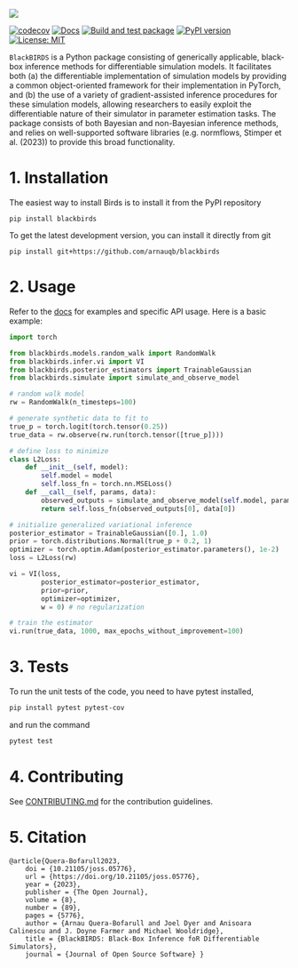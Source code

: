 ![](docs/_static/banner.png)

[![codecov](https://codecov.io/gh/arnauqb/blackbirds/branch/main/graph/badge.svg?token=HvwGGjA7qr)](https://codecov.io/gh/arnauqb/blackbirds)
[![Docs](https://github.com/arnauqb/blackbirds/actions/workflows/docs.yml/badge.svg)](https://arnau.ai/blackbirds)
[![Build and test package](https://github.com/arnauqb/birds/actions/workflows/ci.yml/badge.svg)](https://github.com/arnauqb/birds/actions/workflows/ci.yml)
[![PyPI version](https://badge.fury.io/py/blackbirds.svg)](https://badge.fury.io/py/blackbirds)
[![License: MIT](https://img.shields.io/badge/License-MIT-yellow.svg)](https://opensource.org/licenses/MIT)


`BlackBIRDS` is a Python package consisting of generically applicable, black-box inference methods for differentiable simulation models. It facilitates both (a) the differentiable implementation of simulation models by providing a common object-oriented framework for their implementation in PyTorch, and (b) the use of a variety of gradient-assisted inference procedures for these simulation models, allowing researchers to easily exploit the differentiable nature of their simulator in parameter estimation tasks. The package consists of both Bayesian and non-Bayesian inference methods, and relies on well-supported software libraries (e.g. normflows, Stimper et al. (2023)) to provide this broad functionality.


# 1. Installation

The easiest way to install Birds is to install it from the PyPI repository

```
pip install blackbirds
```

To get the latest development version, you can install it directly from git

```
pip install git+https://github.com/arnauqb/blackbirds
```

# 2. Usage

Refer to the [docs](https://arnau.ai/blackbirds) for examples and specific API usage. Here is a basic example:

```python
import torch

from blackbirds.models.random_walk import RandomWalk
from blackbirds.infer.vi import VI
from blackbirds.posterior_estimators import TrainableGaussian
from blackbirds.simulate import simulate_and_observe_model

# random walk model
rw = RandomWalk(n_timesteps=100)

# generate synthetic data to fit to
true_p = torch.logit(torch.tensor(0.25))
true_data = rw.observe(rw.run(torch.tensor([true_p])))

# define loss to minimize
class L2Loss:
    def __init__(self, model):
        self.model = model
        self.loss_fn = torch.nn.MSELoss()
    def __call__(self, params, data):
        observed_outputs = simulate_and_observe_model(self.model, params)
        return self.loss_fn(observed_outputs[0], data[0])

# initialize generalized variational inference
posterior_estimator = TrainableGaussian([0.], 1.0)
prior = torch.distributions.Normal(true_p + 0.2, 1)
optimizer = torch.optim.Adam(posterior_estimator.parameters(), 1e-2)
loss = L2Loss(rw)

vi = VI(loss,
        posterior_estimator=posterior_estimator,
        prior=prior,
        optimizer=optimizer,
        w = 0) # no regularization

# train the estimator
vi.run(true_data, 1000, max_epochs_without_improvement=100)

```

# 3. Tests

To run the unit tests of the code, you need to have pytest installed,

```bash
pip install pytest pytest-cov
```

and run the command

```bash
pytest test
```

# 4. Contributing

See [CONTRIBUTING.md](https://github.com/arnauqb/blackbirds/blob/main/CONTRIBUTING.md) for the contribution guidelines.

# 5. Citation

```
@article{Quera-Bofarull2023, 
    doi = {10.21105/joss.05776}, 
    url = {https://doi.org/10.21105/joss.05776}, 
    year = {2023}, 
    publisher = {The Open Journal}, 
    volume = {8}, 
    number = {89}, 
    pages = {5776}, 
    author = {Arnau Quera-Bofarull and Joel Dyer and Anisoara Calinescu and J. Doyne Farmer and Michael Wooldridge}, 
    title = {BlackBIRDS: Black-Box Inference foR Differentiable Simulators}, 
    journal = {Journal of Open Source Software} }
```
